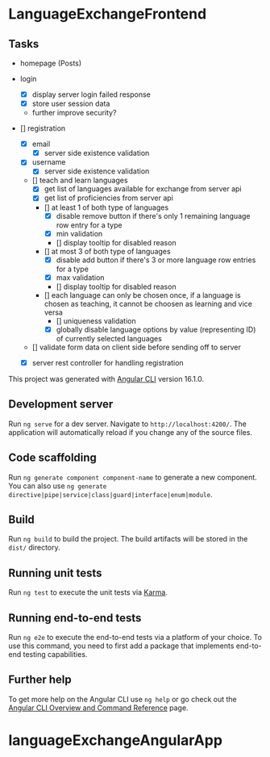 # LanguageExchangeFrontend

## Tasks
- homepage (Posts)

- login
    - [x] display server login failed response
    - [x] store user session data
    - further improve security?
- [] registration
    - [x] email
        - [x] server side existence validation
    - [x] username
        - [x] server side existence validation
    - [] teach and learn languages
        - [x] get list of languages available for exchange from server api
        - [x] get list of proficiencies from server api
        - [] at least 1 of both type of languages
            - [x] disable remove button if there's only 1 remaining language row entry for a type
            - [x] min validation
            - [] display tooltip for disabled reason
        - [] at most 3 of both type of languages
            - [x] disable add button if there's 3 or more language row entries for a type
            - [x] max validation
            - [] display tooltip for disabled reason
        - [] each language can only be chosen once, if a language is chosen as teaching, it cannot be choosen as learning and vice versa
            - [] uniqueness validation
            - [x] globally disable language options by value (representing ID) of currently selected languages
    - [] validate form data on client side before sending off to server
    - [x] server rest controller for handling registration


This project was generated with [Angular CLI](https://github.com/angular/angular-cli) version 16.1.0.

## Development server

Run `ng serve` for a dev server. Navigate to `http://localhost:4200/`. The application will automatically reload if you change any of the source files.

## Code scaffolding

Run `ng generate component component-name` to generate a new component. You can also use `ng generate directive|pipe|service|class|guard|interface|enum|module`.

## Build

Run `ng build` to build the project. The build artifacts will be stored in the `dist/` directory.

## Running unit tests

Run `ng test` to execute the unit tests via [Karma](https://karma-runner.github.io).

## Running end-to-end tests

Run `ng e2e` to execute the end-to-end tests via a platform of your choice. To use this command, you need to first add a package that implements end-to-end testing capabilities.

## Further help

To get more help on the Angular CLI use `ng help` or go check out the [Angular CLI Overview and Command Reference](https://angular.io/cli) page.
# languageExchangeAngularApp
